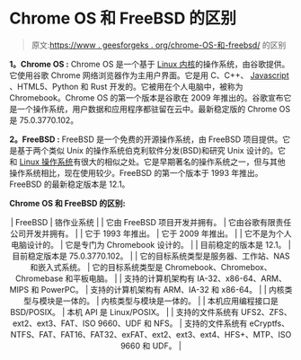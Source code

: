 # Chrome OS 和 FreeBSD 的区别

> 原文:[https://www . geesforgeks . org/chrome-OS-和-freebsd/](https://www.geeksforgeeks.org/difference-between-chrome-os-and-freebsd/) 的区别

**1。Chrome OS :**
Chrome OS 是一个基于 [Linux 内核](https://www.geeksforgeeks.org/the-linux-kernel/)的操作系统，由谷歌提供。它使用谷歌 Chrome 网络浏览器作为主用户界面。它是用 C、C++、 [Javascript](https://www.geeksforgeeks.org/introduction-to-javascript/) 、HTML5、Python 和 Rust 开发的。它被用在个人电脑中，被称为 Chromebook。Chrome OS 的第一个版本是谷歌在 2009 年推出的。谷歌宣布它是一个操作系统，用户数据和应用程序都驻留在云中。最新稳定版的 Chrome OS 是 75.0.3770.102。

**2。FreeBSD :**
FreeBSD 是一个免费的开源操作系统，由 FreeBSD 项目提供。它是基于两个类似 Unix 的操作系统伯克利软件分发(BSD)和研究 Unix 设计的。它和 [Linux 操作系统](https://www.geeksforgeeks.org/introduction-to-linux-operating-system/)有很大的相似之处。它是早期著名的操作系统之一，但与其他操作系统相比，现在使用较少。FreeBSD 的第一个版本于 1993 年推出。FreeBSD 的最新稳定版本是 12.1。

**Chrome OS 和 FreeBSD 的区别:**

<center>

| FreeBSD | 铬作业系统 |
| 它由 FreeBSD 项目开发并拥有。 | 它由谷歌有限责任公司开发并拥有。 |
| 它于 1993 年推出。 | 它于 2009 年推出。 |
| 它不是为个人电脑设计的。 | 它是专门为 Chromebook 设计的。 |
| 目前稳定的版本是 12.1。 | 目前稳定版本是 75.0.3770.102。 |
| 它的目标系统类型是服务器、工作站、NAS 和嵌入式系统。 | 它的目标系统类型是 Chromebook、Chromebox、Chromebase 和平板电脑。 |
| 支持的计算机架构有 IA-32、x86-64、ARM、MIPS 和 PowerPC。 | 支持的计算机架构有 ARM、IA-32 和 x86-64。 |
| 内核类型与模块是一体的。 | 内核类型与模块是一体的。 |
| 本机应用编程接口是 BSD/POSIX。 | 本机 API 是 Linux/POSIX。 |
| 支持的文件系统有 UFS2、ZFS、ext2、ext3、FAT、ISO 9660、UDF 和 NFS。 | 支持的文件系统有 eCryptfs、NTFS、FAT、FAT16、FAT32、exFAT、ext2、ext3、ext4、HFS+、MTP、ISO 9660 和 UDF。 |

</center>
